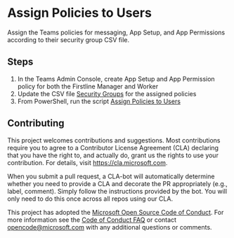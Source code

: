 # Assign Policies to Users

Assign the Teams policies for messaging, App Setup, and App Permissions according to their security group CSV file.  

## Steps

1. In the Teams Admin Console, create App Setup and App Permission policy for both the Firstline Manager and Worker 
2. Update the CSV file [Security Groups](./data/securityGroups.csv) for the assigned policies
3. From PowerShell, run the script [Assign Policies to Users](./scripts/AssignPoliciestoUsers.ps1)

## Contributing

This project welcomes contributions and suggestions. Most contributions require you to agree to a Contributor License Agreement (CLA) declaring that you have the right to, and actually do, grant us the rights to use your contribution. For details, visit https://cla.microsoft.com.

When you submit a pull request, a CLA-bot will automatically determine whether you need to provide a CLA and decorate the PR appropriately (e.g., label, comment). Simply follow the instructions provided by the bot. You will only need to do this once across all repos using our CLA.

This project has adopted the [Microsoft Open Source Code of Conduct](https://opensource.microsoft.com/codeofconduct/). For more information see the [Code of Conduct FAQ](https://opensource.microsoft.com/codeofconduct/faq/) or contact opencode@microsoft.com with any additional questions or comments.
